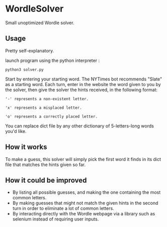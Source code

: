 # WordleSolver
Small unoptimized Wordle solver.

## Usage
Pretty self-explanatory.

launch program using the python interpreter :
```
python3 solver.py
```
Start by entering your starting word. The NYTimes bot recommends "Slate" as a starting word.
Each turn, enter in the website the word given to you by the solver, then give the solver the hints received, in the following format:

```
'-' represents a non-existent letter.

'x' represents a misplaced letter.

'o' represents a correctly placed letter.
```

You can replace dict file by any other dictionary of 5-letters-long words you'd like.

## How it works
To make a guess, this solver will simply pick the first word it finds in its dict file that matches the hints given so far.

## How it could be improved
- By listing all possible guesses, and making the one containing the most common letters.
- By making guesses that might not match the given hints in the second turn in order to eliminate a lot of common letters.
- By interacting directly with the Wordle webpage via a library such as selenium instead of requiring user inputs.
